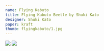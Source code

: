 ```yaml
---
name: Flying Kabuto
title: Flying Kabuto Beetle by Shuki Kato
designer: Shuki Kato
paper: kraft
thumb: flyingkabuto/1.jpg
---
```

![](flyingkabuto/1.jpg)
![](flyingkabuto/2.jpg)
